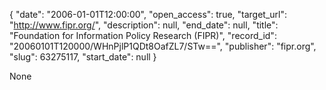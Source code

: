 {
  "date": "2006-01-01T12:00:00", 
  "open_access": true, 
  "target_url": "http://www.fipr.org/", 
  "description": null, 
  "end_date": null, 
  "title": "Foundation for Information Policy Research (FIPR)", 
  "record_id": "20060101T120000/WHnPjlP1QDt8OafZL7/STw==", 
  "publisher": "fipr.org", 
  "slug": 63275117, 
  "start_date": null
}

None